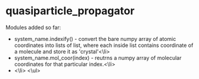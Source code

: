 # quasiparticle_propagator

Modules added so far:

<ul>
    <li>system_name.indexify() - convert the bare numpy array of atomic coordinates into lists of list, where each inside list contains coordinate of a molecule and store it as 'crystal'<\li>
    <li>system_name.mol_coor(index) - reutrns a numpy array of molecular coordinates for that particular index.<\li>
    <li><\li>
<\ul>
